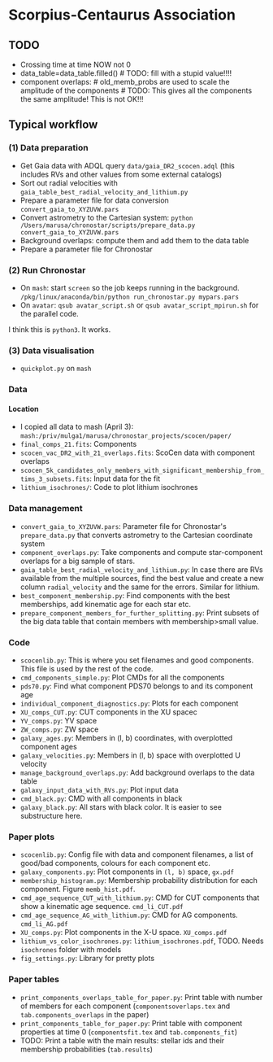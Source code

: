 # Scorpius-Centaurus Association


## TODO
- Crossing time at time NOW not 0
- data_table=data_table.filled() # TODO: fill with a stupid value!!!!
- component overlaps: # old_memb_probs are used to scale the amplitude of the components # TODO: This gives all the components the same amplitude! This is not OK!!!


## Typical workflow
### (1) Data preparation
- Get Gaia data with ADQL query `data/gaia_DR2_scocen.adql` (this includes RVs and other values from some external catalogs)
- Sort out radial velocities with `gaia_table_best_radial_velocity_and_lithium.py`
- Prepare a parameter file for data conversion `convert_gaia_to_XYZUVW.pars`
- Convert astrometry to the Cartesian system: `python /Users/marusa/chronostar/scripts/prepare_data.py convert_gaia_to_XYZUVW.pars`
- Background overlaps: compute them and add them to the data table
- Prepare a parameter file for Chronostar

### (2) Run Chronostar
- On `mash`: start `screen` so the job keeps running in the background.
`/pkg/linux/anaconda/bin/python run_chronostar.py mypars.pars`
- On `avatar`: `qsub avatar_script.sh` or `qsub avatar_script_mpirun.sh` for the parallel code.


I think this is `python3`. It works.

### (3) Data visualisation
- `quickplot.py` on `mash`



### Data
#### Location
- I copied all data to mash (April 3): `mash:/priv/mulga1/marusa/chronostar_projects/scocen/paper/`
- `final_comps_21.fits`: Components
- `scocen_vac_DR2_with_21_overlaps.fits`: ScoCen data with component overlaps
- `scocen_5k_candidates_only_members_with_significant_membership_from_tims_3_subsets.fits`: Input data for the fit
- `lithium_isochrones/`: Code to plot lithium isochrones

### Data management
- `convert_gaia_to_XYZUVW.pars`: Parameter file for Chronostar's `prepare_data.py` that converts astrometry to the Cartesian coordinate system
- `component_overlaps.py`: Take components and compute star-component overlaps for a big sample of stars.
- `gaia_table_best_radial_velocity_and_lithium.py`: In case there are RVs available from the multiple sources, find the best value and create a new column `radial_velocity` and the same for the errors. Similar for lithium.
- `best_component_membership.py`: Find components with the best memberships, add kinematic age for each star etc.
- `prepare_component_members_for_further_splitting.py`: Print subsets of the big data table that contain members with membership>small value.

### Code
- `scocenlib.py`: This is where you set filenames and good components. This file is used by the rest of the code.
- `cmd_components_simple.py`: Plot CMDs for all the components
- `pds70.py`: Find what component PDS70 belongs to and its component age
- `individual_component_diagnostics.py`: Plots for each component
- `XU_comps_CUT.py`: CUT components in the XU spacec
- `YV_comps.py`: YV space
- `ZW_comps.py`: ZW space
- `galaxy_ages.py`: Members in (l, b) coordinates, with overplotted component ages
- `galaxy_velocities.py`: Members in (l, b) space with overplotted U velocity
- `manage_background_overlaps.py`: Add background overlaps to the data table
- `galaxy_input_data_with_RVs.py`: Plot input data
- `cmd_black.py`: CMD with all components in black
- `galaxy_black.py`: All stars with black color. It is easier to see substructure here.


### Paper plots
- `scocenlib.py`: Config file with data and component filenames, a list of good/bad components, colours for each component etc.
- `galaxy_components.py`: Plot components in `(l, b)` space, `gx.pdf`
- `membership_histogram.py`: Membership probability distribution for each component. Figure `memb_hist.pdf`.
- `cmd_age_sequence_CUT_with_lithium.py`: CMD for CUT components that show a kinematic age sequence. `cmd_li_CUT.pdf`
- `cmd_age_sequence_AG_with_lithium.py`: CMD for AG components. `cmd_li_AG.pdf`
- `XU_comps.py`: Plot components in the X-U space. `XU_comps.pdf`
- `lithium_vs_color_isochrones.py`: `lithium_isochrones.pdf`, TODO. Needs `isochrones` folder with models
- `fig_settings.py`: Library for pretty plots

### Paper tables
- `print_components_overlaps_table_for_paper.py`: Print table with number of members for each component (`componentsoverlaps.tex` and `tab.components_overlaps` in the paper)
- `print_components_table_for_paper.py`: Print table with component properties at time 0 (`componentsfit.tex` and `tab.components_fit`)
- TODO: Print a table with the main results: stellar ids and their membership probabilities (`tab.results`)




